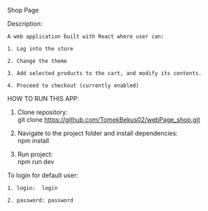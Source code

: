 Shop Page


Description:

    A web application built with React where user can:
    
    1. Log into the store 
    
    2. Change the theme 
    
    3. Add selected products to the cart, and modify its contents. 
    
    4. Proceed to checkout (currently enabled)
    

HOW TO RUN THIS APP:
   
   1. Clone repository:  
      git clone https://github.com/TomekBekus02/webPage_shop.git
      
   2. Navigate to the project folder and install dependencies:  
      npm install
      
   3. Run project:  
      npm run dev

To login for default user:
    
    1. login:  login
    
    2. password: password

